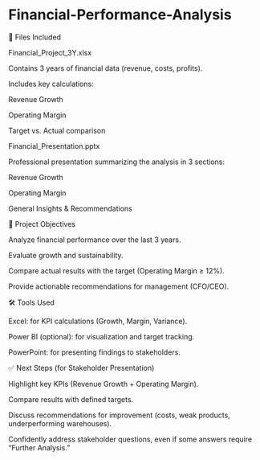 # Financial-Performance-Analysis
📁 Files Included

Financial_Project_3Y.xlsx

Contains 3 years of financial data (revenue, costs, profits).

Includes key calculations:

Revenue Growth

Operating Margin

Target vs. Actual comparison

Financial_Presentation.pptx

Professional presentation summarizing the analysis in 3 sections:

Revenue Growth

Operating Margin

General Insights & Recommendations

🎯 Project Objectives

Analyze financial performance over the last 3 years.

Evaluate growth and sustainability.

Compare actual results with the target (Operating Margin ≥ 12%).

Provide actionable recommendations for management (CFO/CEO).

🛠️ Tools Used

Excel: for KPI calculations (Growth, Margin, Variance).

Power BI (optional): for visualization and target tracking.

PowerPoint: for presenting findings to stakeholders.

✅ Next Steps (for Stakeholder Presentation)

Highlight key KPIs (Revenue Growth + Operating Margin).

Compare results with defined targets.

Discuss recommendations for improvement (costs, weak products, underperforming warehouses).

Confidently address stakeholder questions, even if some answers require “Further Analysis.”
